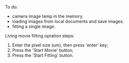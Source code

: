 To do:  
* camera image temp in the memory.  
* loading images from local documents and save images. 
* fitting a single image.  

Living movie fitting opration steps:
1. Enter the pixel size (um), then press 'enter' key;  
2. Press the 'Start Movie' button;
3. Press the 'Start Fitting' button.